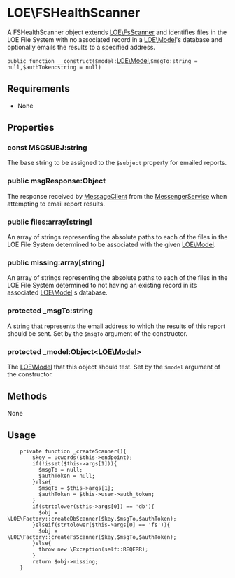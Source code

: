 # LOE\FSHealthScanner

A FSHealthScanner object extends [LOE\FsScanner](./FsScanner.md) and identifies files in the LOE File System with no associated record in a [LOE\Model](../../Models/Model.md)'s database and optionally emails the results to a specified address.

`public function __construct($model:`[LOE\Model](../../Models/Model.md),`$msgTo:string = null,$authToken:string = null)`

## Requirements

* None

## Properties

### const MSGSUBJ:string

The base string to be assigned to the `$subject` property for emailed reports.

### public msgResponse:Object
The response received by [MessageClient](https://github.com/outlawdesigns-io/MessageClient) from the [MessengerService](https://github.com/outlawdesigns-io/MessengerService) when attempting to email report results.

### public files:array[string]

An array of strings representing the absolute paths to each of the files in the LOE File System determined to be associated with the given [LOE\Model](../../Models/Model.md).

### public missing:array[string]

An array of strings representing the absolute paths to each of the files in the LOE File System determined to not having an existing record in its associated [LOE\Model](../../Models/Model.md)'s database.

### protected _msgTo:string

A string that represents the email address to which the results of this report should be sent. Set by the `$msgTo` argument of the constructor.

### protected _model:Object<[LOE\Model](../../Models/Model.md)>

The [LOE\Model](../../Models/Model.md) that this object should test. Set by the `$model` argument of the constructor.

## Methods

None

## Usage

```
    private function _createScanner(){
        $key = ucwords($this->endpoint);
        if(!isset($this->args[1])){
          $msgTo = null;
          $authToken = null;
        }else{
          $msgTo = $this->args[1];
          $authToken = $this->user->auth_token;
        }
        if(strtolower($this->args[0]) == 'db'){
          $obj = \LOE\Factory::createDbScanner($key,$msgTo,$authToken);
        }elseif(strtolower($this->args[0] == 'fs')){
          $obj = \LOE\Factory::createFsScanner($key,$msgTo,$authToken);
        }else{
          throw new \Exception(self::REQERR);
        }
        return $obj->missing;
    }
```
